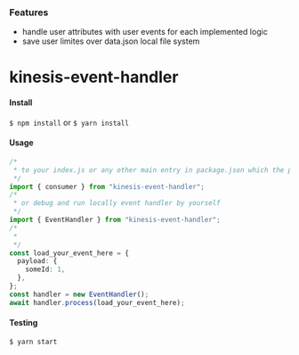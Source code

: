 ### Features

- handle user attributes with user events for each implemented logic
- save user limites over data.json local file system

# kinesis-event-handler

#### Install

`$ npm install`
or
`$ yarn install`

#### Usage

```typescript
/*
 * to your index.js or any other main entry in package.json which the producer is located also
 */
import { consumer } from "kinesis-event-handler";
/*
 * or debug and run locally event handler by yourself
 */
import { EventHandler } from "kinesis-event-handler";
/*
 *
 */
const load_your_event_here = {
  payload: {
    someId: 1,
  },
};
const handler = new EventHandler();
await handler.process(load_your_event_here);
```

#### Testing

`$ yarn start`
